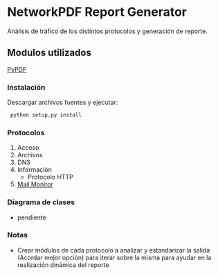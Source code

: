 # NetworkPDF Report Generator
Análisis de tráfico de los distintos protocolos y generación de reporte.

## Modulos utilizados

[PyPDF](https://pyfpdf.readthedocs.io/en/latest/Tutorial/index.html)

### Instalación
Descargar archivos fuentes y ejecutar:
```bash
 python setup.py install
```

### Protocolos
1. Acceso
1. Archivos
1. DNS
1. Información
	* Protocolo HTTP
1. [Mail Monitor](Services/Mailmonitor/MailMonitorManual.md)

### Diagrama de clases
* pendiente

### Notas
* Crear módulos de cada protocolo a analizar y estandarizar la salida (Acordar mejor opción)
para iterar sobre la misma para ayudar en la realización dinámica del reporte